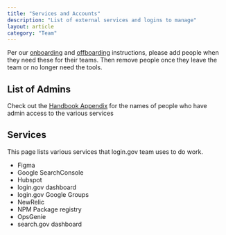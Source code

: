 ```yaml
---
title: "Services and Accounts"
description: "List of external services and logins to manage"
layout: article
category: "Team"
---
```


Per our [onboarding][onboarding] and [offboarding][offboarding] instructions, please add people when
they need these for their teams. Then remove people once they leave the team
or no longer need the tools.

## List of Admins

Check out the [Handbook Appendix][handbook-appendix] for the names of people
who have admin access to the various services

## Services

This page lists various services that login.gov team uses to do work.

- Figma
- Google SearchConsole
- Hubspot
- login.gov dashboard
- login.gov Google Groups
- NewRelic
- NPM Package registry
- OpsGenie
- search.gov dashboard

[onboarding]: {{site.url}}/articles/onboarding.html
[offboarding]: {{site.url}}/articles/offboarding.html
[handbook-appendix]: https://docs.google.com/document/d/1ZMpi7Gj-Og1dn-qUBfQHqLc1Im7rUzDmIxKn11DPJzk/edit#heading=h.1c3ohc5eqn5r
